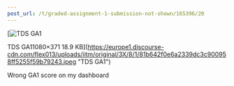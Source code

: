 ```yaml
---
post_url: /t/graded-assignment-1-submission-not-shown/165396/20
---
```

[![TDS GA1](https://europe1.discourse-cdn.com/flex013/uploads/iitm/optimized/3X/8/1/81b642f0e6a2339dc3c900958ff5255f59b79243_2_690x237.jpeg)

TDS GA11080×371 18.9 KB](https://europe1.discourse-cdn.com/flex013/uploads/iitm/original/3X/8/1/81b642f0e6a2339dc3c900958ff5255f59b79243.jpeg "TDS GA1")

  
Wrong GA1 score on my dashboard